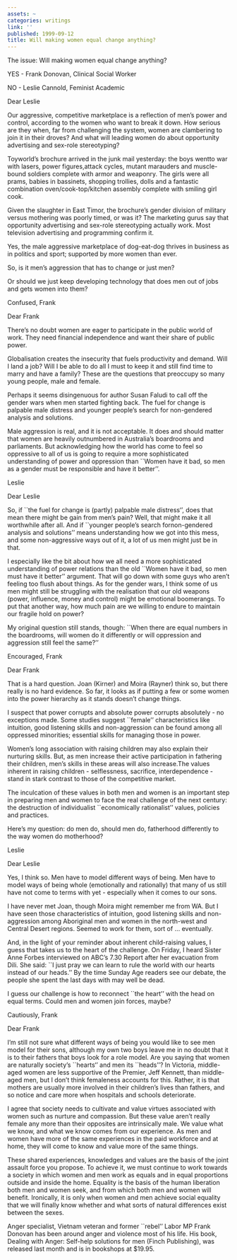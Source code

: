 ```yaml
---
assets: ~
categories: writings
link: ''
published: 1999-09-12
title: Will making women equal change anything?
---
```

The issue: Will making women equal change anything?

YES - Frank Donovan, Clinical Social Worker

NO - Leslie Cannold, Feminist Academic

Dear Leslie

Our aggressive, competitive marketplace is a reflection of men’s power
and control, according to the women who want to break it down. How
serious are they when, far from challenging the system, women are
clambering to join it in their droves? And what will leading women do
about opportunity advertising and sex-role stereotyping?

Toyworld’s brochure arrived in the junk mail yesterday: the boys wentto
war with lasers, power figures,attack cycles, mutant marauders and
muscle-bound soldiers complete with armor and weaponry. The girls were
all prams, babies in bassinets, shopping trollies, dolls and a fantastic
combination oven/cook-top/kitchen assembly complete with smiling girl
cook.

Given the slaughter in East Timor, the brochure’s gender division of
military versus mothering was poorly timed, or was it? The marketing
gurus say that opportunity advertising and sex-role stereotyping
actually work. Most television advertising and programming confirm it.

Yes, the male aggressive marketplace of dog-eat-dog thrives in business
as in politics and sport; supported by more women than ever.

So, is it men’s aggression that has to change or just men?

Or should we just keep developing technology that does men out of jobs
and gets women into them?

Confused, Frank

Dear Frank

There’s no doubt women are eager to participate in the public world of
work. They need financial independence and want their share of public
power.

Globalisation creates the insecurity that fuels productivity and demand.
Will I land a job? Will I be able to do all I must to keep it and still
find time to marry and have a family? These are the questions that
preoccupy so many young people, male and female.

Perhaps it seems disingenuous for author Susan Faludi to call off the
gender wars when men started fighting back. The fuel for change is
palpable male distress and younger people’s search for non-gendered
analysis and solutions.

Male aggression is real, and it is not acceptable. It does and should
matter that women are heavily outnumbered in Australia’s boardrooms and
parliaments. But acknowledging how the world has come to feel so
oppressive to all of us is going to require a more sophisticated
understanding of power and oppression than \`\`Women have it bad, so men
as a gender must be responsible and have it better’’.

Leslie

Dear Leslie

So, if \`\`the fuel for change is (partly) palpable male distress‘’,
does that mean there might be gain from men’s pain? Well, that might
make it all worthwhile after all. And if \`\`younger people’s search
fornon-gendered analysis and solutions’’ means understanding how we got
into this mess, and some non-aggressive ways out of it, a lot of us men
might just be in that.

I especially like the bit about how we all need a more sophisticated
understanding of power relations than the old \`\`Women have it bad, so
men must have it better’’ argument. That will go down with some guys who
aren’t feeling too flush about things. As for the gender wars, I think
some of us men might still be struggling with the realisation that our
old weapons (power, influence, money and control) might be emotional
boomerangs. To put that another way, how much pain are we willing to
endure to maintain our fragile hold on power?

My original question still stands, though: \`\`When there are equal
numbers in the boardrooms, will women do it differently or will
oppression and aggression still feel the same?’’

Encouraged, Frank

Dear Frank

That is a hard question. Joan (Kirner) and Moira (Rayner) think so, but
there really is no hard evidence. So far, it looks as if putting a few
or some women into the power hierarchy as it stands doesn’t change
things.

I suspect that power corrupts and absolute power corrupts absolutely -
no exceptions made. Some studies suggest \`\`female’’ characteristics
like intuition, good listening skills and non-aggression can be found
among all oppressed minorities; essential skills for managing those in
power.

Women’s long association with raising children may also explain their
nurturing skills. But, as men increase their active participation in
fathering their children, men’s skills in these areas will also
increase.The values inherent in raising children - selflessness,
sacrifice, interdependence - stand in stark contrast to those of the
competitive market.

The inculcation of these values in both men and women is an important
step in preparing men and women to face the real challenge of the next
century: the destruction of individualist \`\`economically rationalist’’
values, policies and practices.

Here’s my question: do men do, should men do, fatherhood differently to
the way women do motherhood?

Leslie

Dear Leslie

Yes, I think so. Men have to model different ways of being. Men have to
model ways of being whole (emotionally and rationally) that many of us
still have not come to terms with yet - especially when it comes to our
sons.

I have never met Joan, though Moira might remember me from WA. But I
have seen those characteristics of intuition, good listening skills and
non-aggression among Aboriginal men and women in the north-west and
Central Desert regions. Seemed to work for them, sort of … eventually.

And, in the light of your reminder about inherent child-raising values,
I guess that takes us to the heart of the challenge. On Friday, I heard
Sister Anne Forbes interviewed on ABC’s 7.30 Report after her evacuation
from Dili. She said: \`\`I just pray we can learn to rule the world with
our hearts instead of our heads.’’ By the time Sunday Age readers see
our debate, the people she spent the last days with may well be dead.

I guess our challenge is how to reconnect \`\`the heart’’ with the head
on equal terms. Could men and women join forces, maybe?

Cautiously, Frank

Dear Frank

I’m still not sure what different ways of being you would like to see
men model for their sons, although my own two boys leave me in no doubt
that it is to their fathers that boys look for a role model. Are you
saying that women are naturally society’s \`\`hearts‘’ and men its
\`\`heads’’? In Victoria, middle-aged women are less supportive of the
Premier, Jeff Kennett, than middle-aged men, but I don’t think
femaleness accounts for this. Rather, it is that mothers are usually
more involved in their children’s lives than fathers, and so notice and
care more when hospitals and schools deteriorate.

I agree that society needs to cultivate and value virtues associated
with women such as nurture and compassion. But these value aren’t really
female any more than their opposites are intrinsically male. We value
what we know, and what we know comes from our experience. As men and
women have more of the same experiences in the paid workforce and at
home, they will come to know and value more of the same things.

These shared experiences, knowledges and values are the basis of the
joint assault force you propose. To achieve it, we must continue to work
towards a society in which women and men work as equals and in equal
proportions outside and inside the home. Equality is the basis of the
human liberation both men and women seek, and from which both men and
women will benefit. Ironically, it is only when women and men achieve
social equality that we will finally know whether and what sorts of
natural differences exist between the sexes.

Anger specialist, Vietnam veteran and former \`\`rebel’’ Labor MP Frank
Donovan has been around anger and violence most of his life. His book,
Dealing with Anger: Self-help solutions for men (Finch Publishing), was
released last month and is in bookshops at $19.95.
